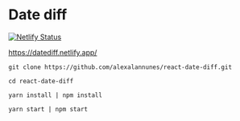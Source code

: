 # Date diff

[![Netlify Status](https://api.netlify.com/api/v1/badges/352fda12-39dd-49d0-84ac-deaea06779b5/deploy-status)](https://datediff.netlify.app/)


https://datediff.netlify.app/


`git clone https://github.com/alexalannunes/react-date-diff.git`

`cd react-date-diff`

`yarn install | npm install`

`yarn start | npm start`
